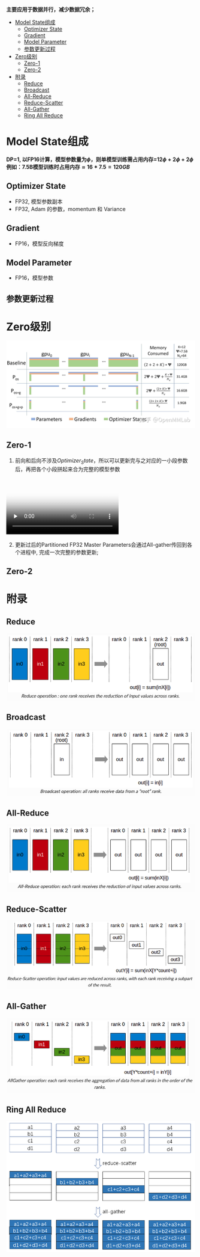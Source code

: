 **主要应用于数据并行，减少数据冗余；**

- [Model State组成](#model-state组成)
  - [Optimizer State](#optimizer-state)
  - [Gradient](#gradient)
  - [Model Parameter](#model-parameter)
  - [参数更新过程](#参数更新过程)
- [Zero级别](#zero级别)
  - [Zero-1](#zero-1)
  - [Zero-2](#zero-2)
- [附录](#附录)
  - [Reduce](#reduce)
  - [Broadcast](#broadcast)
  - [All-Reduce](#all-reduce)
  - [Reduce-Scatter](#reduce-scatter)
  - [All-Gather](#all-gather)
  - [Ring All Reduce](#ring-all-reduce)


# Model State组成
**DP=1, 以FP16计算，模型参数量为$\phi$，则单模型训练需占用内存=$12\phi+2\phi+2\phi$**<br>
**例如：7.5B模型训练时占用内存$\approx16*7.5=120GB$**
## Optimizer State
  - FP32, 模型参数副本
  - FP32, Adam 的参数，momentum 和 Variance
## Gradient
  - FP16，模型反向梯度
## Model Parameter
  - FP16，模型参数
## 参数更新过程

# Zero级别
![Alt text](../Img/zero总览.png)

## Zero-1
1. 前向和后向不涉及$Optimizer_State$，所以可以更新完与之对应的一小段参数后，再把各个小段拼起来合为完整的模型参数
<video id="video" controls="" preload="none" poster="封面">
<source id="mp4" src="../Video/Zero-1.mp4" type="video/mp4"></source>
</video>

2. 更新过后的Partitioned FP32 Master Parameters会通过All-gather传回到各个进程中, 完成一次完整的参数更新;

## Zero-2

# 附录
## Reduce
![Alt text](../Img/reduce.png)
## Broadcast
![Alt text](../Img/broadcast.png)
## All-Reduce
![Alt text](../Img/all-reduce.png)
## Reduce-Scatter
![Alt text](../Img/reduce-scatter.png)
## All-Gather
![Alt text](../Img/all-gather.png)
## Ring All Reduce
![Alt text](../Img/ring-all-reduce.png)


